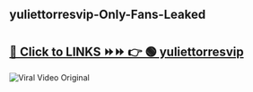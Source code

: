 
 ## yuliettorresvip-Only-Fans-Leaked

# <h2><a href="https://clipsfans.com/yuliettorresvip&ref=git">🔗 Click to LINKS ⏩⏩ 👉 🟢 yuliettorresvip </a></h2>

<a href="https://clipsfans.com/yuliettorresvip&ref=git" rel="nofollow" data-target="animated-image.originalLink"><img src="https://i.ibb.co.com/xMMVF88/686577567.gif" alt="Viral Video Original" style="max-width: 100%; display: inline-block;" data-target="animated-image.originalImage"></a>
